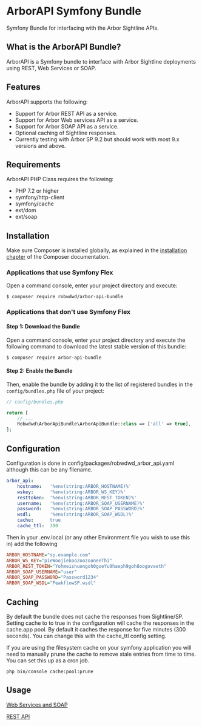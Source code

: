 # ArborAPI Symfony Bundle

Symfony Bundle for interfacing with the Arbor Sightline APIs.

## What is the ArborAPI Bundle?

ArborAPI is a Symfony bundle to interface with Arbor Sightline deployments using REST, Web Services or SOAP.

## Features

ArborAPI supports the following:

-   Support for Arbor REST API as a service.
-   Support for Arbor Web services API as a service.
-   Support for Arbor SOAP API as a service.
-   Optional caching of Sightline responses.
-   Currently testing with Arbor SP 9.2 but should work with most 9.x versions and above.

## Requirements

ArborAPI PHP Class requires the following:

-   PHP 7.2 or higher
-   symfony/http-client
-   symfony/cache
-   ext/dom
-   ext/soap

## Installation

Make sure Composer is installed globally, as explained in the
[installation chapter](https://getcomposer.org/doc/00-intro.md)
of the Composer documentation.

### Applications that use Symfony Flex

Open a command console, enter your project directory and execute:

```console
$ composer require robwdwd/arbor-api-bundle
```

### Applications that don't use Symfony Flex

#### Step 1: Download the Bundle

Open a command console, enter your project directory and execute the
following command to download the latest stable version of this bundle:

```console
$ composer require arbor-api-bundle
```

#### Step 2: Enable the Bundle

Then, enable the bundle by adding it to the list of registered bundles
in the `config/bundles.php` file of your project:

```php
// config/bundles.php

return [
    // ...
    Robwdwd\ArborApiBundle\ArborApiBundle::class => ['all' => true],
];
```

## Configuration

Configuration is done in config/packages/robwdwd_arbor_api.yaml although this can be any filename.

```yaml
arbor_api:
    hostname:   '%env(string:ARBOR_HOSTNAME)%'
    wskey:      '%env(string:ARBOR_WS_KEY)%'
    resttoken:  '%env(string:ARBOR_REST_TOKEN)%'
    username:   '%env(string:ARBOR_SOAP_USERNAME)%'
    password:   '%env(string:ARBOR_SOAP_PASSWORD)%'
    wsdl:       '%env(string:ARBOR_SOAP_WSDL)%'
    cache:      true
    cache_ttl:  300
```

Then in your .env.local (or any other Environment file you wish to use this in) add the following

```ini
ARBOR_HOSTNAME="sp.example.com"
ARBOR_WS_KEY="pieWoojiekoo2oozooneeThi"
ARBOR_REST_TOKEN="Yohmeishuongoh0goeYu9haeph9goh8oogovaeth"
ARBOR_SOAP_USERNAME="user"
ARBOR_SOAP_PASSWORD="Password1234"
ARBOR_SOAP_WSDL="PeakflowSP.wsdl"
```

## Caching

By default the bundle does not cache the responses from Sightline/SP. Setting cache to to true in the
configuration will cache the responses in the cache.app pool. By default it caches the response for
five minutes (300 seconds). You can change this with the cache_ttl config setting.

If you are using the filesystem cache on your symfony application you will need to manually prune the cache
to remove stale entries from time to time. You can set this up as a cron job.

```console
php bin/console cache:pool:prune
```

## Usage

[Web Services and SOAP](doc/webservices_soap.md)

[REST API](doc/rest.md)
